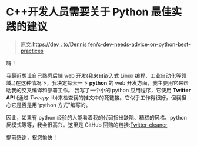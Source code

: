 # C++开发人员需要关于 Python 最佳实践的建议

> 原文:[https://dev . to/Dennis fen/c-dev-needs-advice-on-python-best-practices](https://dev.to/dennisfen/c-dev-needs-advice-on-python-best-practices)

嗨！

我最近想让自己熟悉后端 web 开发(我来自嵌入式 Linux 编程、工业自动化等领域。)在这种情况下，我决定探索一下 **python** 的 web 开发方面，我主要用它来帮助我的交叉编译和部署工作。
我写了一个小的 python 应用程序，它使用 **Twitter API** (通过 *Tweepy* lib)来检查我的推文中的死链接。它似乎工作得很好，但我担心它是否是用“python 方式”编写的。

因此，如果有 python 经验的人能看着我的代码指出缺陷、糟糕的风格、python 反模式等等，我会很高兴。这里是 GitHub 回购的链接:[Twitter-cleaner](https://github.com/dennisfen/twitter-cleanser)

提前感谢，祝您愉快！